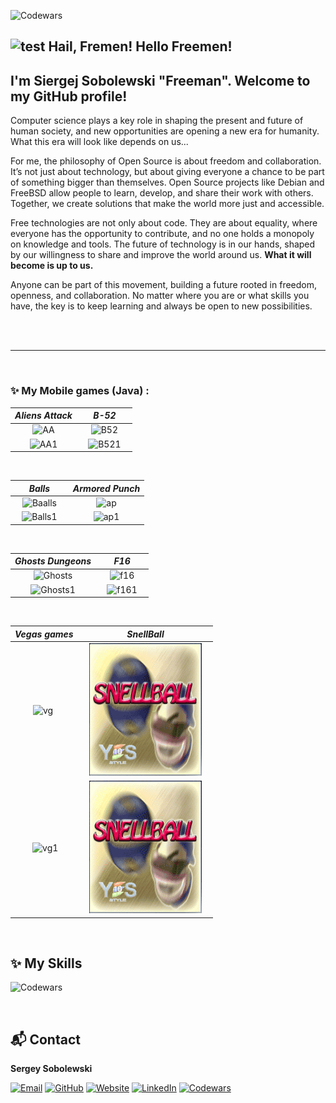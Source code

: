 
![Codewars](https://www.codewars.com/users/Siergej/badges/large)

## ![test](https://github.githubassets.com/images/icons/emoji/octocat.png) Hail, Fremen! Hello Freemen!

## I'm Siergej Sobolewski "Freeman". Welcome to my GitHub profile!


Computer science plays a key role in shaping the present and future of human society, and new opportunities are opening a new era for humanity. What this era will look like depends on us...

For me, the philosophy of Open Source is about freedom and collaboration. It’s not just about technology, but about giving everyone a chance to be part of something bigger than themselves. Open Source projects like Debian and FreeBSD allow people to learn, develop, and share their work with others. Together, we create solutions that make the world more just and accessible.

Free technologies are not only about code. They are about equality, where everyone has the opportunity to contribute, and no one holds a monopoly on knowledge and tools. The future of technology is in our hands, shaped by our willingness to share and improve the world around us. **What it will become is up to us.**

Anyone can be part of this movement, building a future rooted in freedom, openness, and collaboration. No matter where you are or what skills you have, the key is to keep learning and always be open to new possibilities.

<br>

<br>

---

<br>

### ✨ **My Mobile games (Java) :**


| *Aliens Attack*                                                                 |  *B-52*                                                                           |
|:-------------------------------------------------------------------------------:|:---------------------------------------------------------------------------------:|
|&nbsp;&nbsp; ![AA](https://github.com/SSobol77/Mobile-Games-Java/blob/master/images/aa.jpg) &nbsp;&nbsp;  |&nbsp;&nbsp; ![B52](https://github.com/SSobol77/Mobile-Games-Java/blob/master/images/b52.jpg) &nbsp;&nbsp; |
|&nbsp;&nbsp; ![AA1](https://github.com/SSobol77/Mobile-Games-Java/blob/master/images/aa.gif) &nbsp;&nbsp; |&nbsp;&nbsp; ![B521](https://github.com/SSobol77/Mobile-Games-Java/blob/master/images/b52.gif) &nbsp;&nbsp; |


&nbsp;

| *Balls*                                                                                                         |   *Armored Punch*                                                                   |
|:---------------------------------------------------------------------------------------------------------------:|:---------------------------------------------------------------------------------:|
| &nbsp;&nbsp; ![Baalls](https://github.com/SSobol77/Mobile-Games-Java/blob/master/images/balls.jpg) &nbsp;&nbsp; | &nbsp;&nbsp; ![ap](https://github.com/SSobol77/Mobile-Games-Java/blob/master/images/armored.jpg) &nbsp;&nbsp; |
| &nbsp;&nbsp; ![Balls1](https://github.com/SSobol77/Mobile-Games-Java/blob/master/images/balls.gif) &nbsp;&nbsp; | &nbsp;&nbsp; ![ap1](https://github.com/SSobol77/Mobile-Games-Java/blob/master/images/tank.gif) &nbsp;&nbsp; |


&nbsp;

| *Ghosts Dungeons*                                                                         |        *F16*                                                                       |
|:---------------------------------------------------------------------------------------:|:---------------------------------------------------------------------------------:|
| &nbsp;&nbsp; ![Ghosts](https://github.com/SSobol77/Mobile-Games-Java/blob/master/images/ghosts.jpg) &nbsp;&nbsp; | &nbsp;&nbsp; ![f16](https://github.com/SSobol77/Mobile-Games-Java/blob/master/images/f16.jpg) &nbsp;&nbsp; |
| &nbsp;&nbsp; ![Ghosts1](https://github.com/SSobol77/Mobile-Games-Java/blob/master/images/ghosts.gif) &nbsp;&nbsp; | &nbsp;&nbsp; ![f161](https://github.com/SSobol77/Mobile-Games-Java/blob/master/images/f16.gif) &nbsp;&nbsp; |

&nbsp;

| *Vegas games*                                                                 |  *SnellBall*                                                                           |
|:-------------------------------------------------------------------------------:|:---------------------------------------------------------------------------------:|
|&nbsp;&nbsp;![vg](https://github.com/SSobol77/Mobile-Games-Java/blob/master/images/vegas.jpg) &nbsp;&nbsp;  |&nbsp;&nbsp; ![vg](https://github.com/SSobol77/SnellBall/blob/main/logo.png) &nbsp;&nbsp; |
|&nbsp;&nbsp; ![vg1](https://github.com/SSobol77/Mobile-Games-Java/blob/master/images/vegas.gif)&nbsp;&nbsp; |&nbsp;&nbsp; ![vg](https://github.com/SSobol77/SnellBall/blob/main/snellball.gif) &nbsp;&nbsp; |



<br>

## ✨  My Skills

![Codewars](https://github.r2v.ch/codewars?user=Siergej&name=true&top_languages=true&stroke=%23b362ff&theme=purple_dark)

<br>

## 📬 Contact

**Sergey Sobolewski**

[![Email](https://img.shields.io/badge/Email-s.sobolewski@hotmail.com-blue?logo=protonmail)](mailto:s.sobolewski@hotmail.com)
[![GitHub](https://img.shields.io/badge/GitHub-SSobol77-black?logo=github)](https://github.com/SSobol77)
[![Website](https://img.shields.io/badge/Website-Cartesian_School-orange?logo=internet-explorer)](https://cartesianschool.com)
[![LinkedIn](https://img.shields.io/badge/LinkedIn-siergej--sobolewski--25a16319a-blue?logo=linkedin)](https://www.linkedin.com/in/siergej-sobolewski-25a16319a)
[![Codewars](https://img.shields.io/badge/Codewars-Siergej-red?logo=codewars)](https://www.codewars.com/users/Siergej)


<br>
